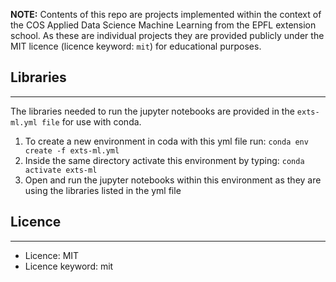 **NOTE:** Contents of this repo are projects implemented within the context of the COS Applied Data Science Machine Learning from the EPFL extension school. As these are individual projects they are provided publicly under the MIT licence (licence keyword: ```mit```) for educational purposes. 

## Libraries
---
The libraries needed to run the jupyter notebooks are provided in the ```exts-ml.yml file``` for use with conda. 
1. To create a new environment in coda with this yml file run: ```conda env create -f exts-ml.yml```
2. Inside the same directory activate this environment by typing: ```conda activate exts-ml```
3. Open and run the jupyter notebooks within this environment as they are using the libraries listed in the yml file

## Licence
---
* Licence: MIT
* Licence keyword: mit
